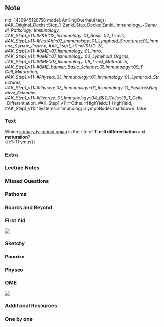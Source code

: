 ## Note
nid: 1486945128758
model: AnKingOverhaul
tags: #AK_Original_Decks::Step_1::Zanki_Step_Decks::Zanki_Immunology_+_General_Pathology::Immunology, #AK_Step1_v11::#B&B::12_Immunology::01_Basic::02_T-cells, #AK_Step1_v11::#FirstAid::02_Immunology::01_Lymphoid_Structures::01_Immune_System_Organs, #AK_Step1_v11::#NBME::20, #AK_Step1_v11::#OME::07_Immunology::01_Intro, #AK_Step1_v11::#OME::07_Immunology::03_Lymphoid_Organs, #AK_Step1_v11::#OME::07_Immunology::09_T-cell_Maturation, #AK_Step1_v11::#OME_banner::Basic_Science::07_Immunology::09_T-Cell_Maturation, #AK_Step1_v11::#Physeo::08_Immunology::01_Immunology::01_Lymphoid_Structures, #AK_Step1_v11::#Physeo::08_Immunology::01_Immunology::11_Positive_&_Negative_Selection, #AK_Step1_v11::#Pixorize::01_Immunology::04_B_&_T_Cells::09_T_Cells_-_Differentiation, #AK_Step1_v11::^Other::^HighYield::1-HighYield, #AK_Step1_v11::^Systems::Immunology::LymphNodes
markdown: false

### Text
<div>
  <div>
    <div>
      Which <u>primary lymphoid organ</u> is the site of <b>T-cell
      differentiation</b> and <b>maturation</b>?
    </div>
    <div>
      {{c1::Thymus}}
    </div>
  </div>
</div>

### Extra


### Lecture Notes


### Missed Questions


### Pathoma


### Boards and Beyond


### First Aid
<img src="tmptQnxdG.png">

### Sketchy


### Pixorize


### Physeo


### OME
<div class="ome-widget">
  <a href=
  "https://onlinemeded.org/spa/immunology/t-cell-maturation/acquire?ref=anki">
  <img src="_OME_AnkiFlashcards_Lesson_3.png"></a>
</div>

### Additional Resources


### One by one


